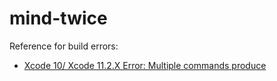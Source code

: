 # mind-twice

Reference for build errors:
- [Xcode 10/ Xcode 11.2.X Error: Multiple commands produce](https://medium.com/codespace69/xcode-10-xcode-11-2-x-error-multiple-commands-produce-4e5ab75558f2)
